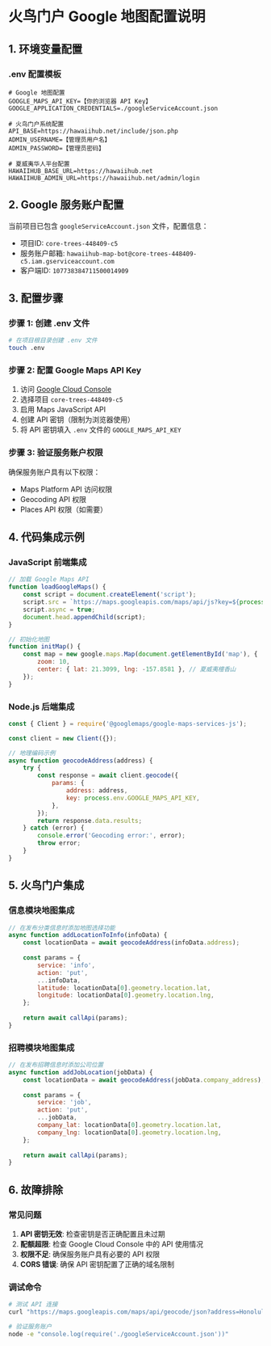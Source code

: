 # 火鸟门户 Google 地图配置说明

## 1. 环境变量配置

### .env 配置模板
```env
# Google 地图配置
GOOGLE_MAPS_API_KEY=【你的浏览器 API Key】
GOOGLE_APPLICATION_CREDENTIALS=./googleServiceAccount.json

# 火鸟门户系统配置
API_BASE=https://hawaiihub.net/include/json.php
ADMIN_USERNAME=【管理员用户名】
ADMIN_PASSWORD=【管理员密码】

# 夏威夷华人平台配置
HAWAIIHUB_BASE_URL=https://hawaiihub.net
HAWAIIHUB_ADMIN_URL=https://hawaiihub.net/admin/login
```

## 2. Google 服务账户配置

当前项目已包含 `googleServiceAccount.json` 文件，配置信息：
- 项目ID: `core-trees-448409-c5`
- 服务账户邮箱: `hawaiihub-map-bot@core-trees-448409-c5.iam.gserviceaccount.com`
- 客户端ID: `107738384711500014909`

## 3. 配置步骤

### 步骤 1: 创建 .env 文件
```bash
# 在项目根目录创建 .env 文件
touch .env
```

### 步骤 2: 配置 Google Maps API Key
1. 访问 [Google Cloud Console](https://console.cloud.google.com/)
2. 选择项目 `core-trees-448409-c5`
3. 启用 Maps JavaScript API
4. 创建 API 密钥（限制为浏览器使用）
5. 将 API 密钥填入 `.env` 文件的 `GOOGLE_MAPS_API_KEY`

### 步骤 3: 验证服务账户权限
确保服务账户具有以下权限：
- Maps Platform API 访问权限
- Geocoding API 权限
- Places API 权限（如需要）

## 4. 代码集成示例

### JavaScript 前端集成
```javascript
// 加载 Google Maps API
function loadGoogleMaps() {
    const script = document.createElement('script');
    script.src = `https://maps.googleapis.com/maps/api/js?key=${process.env.GOOGLE_MAPS_API_KEY}&callback=initMap`;
    script.async = true;
    document.head.appendChild(script);
}

// 初始化地图
function initMap() {
    const map = new google.maps.Map(document.getElementById('map'), {
        zoom: 10,
        center: { lat: 21.3099, lng: -157.8581 }, // 夏威夷檀香山
    });
}
```

### Node.js 后端集成
```javascript
const { Client } = require('@googlemaps/google-maps-services-js');

const client = new Client({});

// 地理编码示例
async function geocodeAddress(address) {
    try {
        const response = await client.geocode({
            params: {
                address: address,
                key: process.env.GOOGLE_MAPS_API_KEY,
            },
        });
        return response.data.results;
    } catch (error) {
        console.error('Geocoding error:', error);
        throw error;
    }
}
```

## 5. 火鸟门户集成

### 信息模块地图集成
```javascript
// 在发布分类信息时添加地图选择功能
async function addLocationToInfo(infoData) {
    const locationData = await geocodeAddress(infoData.address);
    
    const params = {
        service: 'info',
        action: 'put',
        ...infoData,
        latitude: locationData[0].geometry.location.lat,
        longitude: locationData[0].geometry.location.lng,
    };
    
    return await callApi(params);
}
```

### 招聘模块地图集成
```javascript
// 在发布招聘信息时添加公司位置
async function addJobLocation(jobData) {
    const locationData = await geocodeAddress(jobData.company_address);
    
    const params = {
        service: 'job',
        action: 'put',
        ...jobData,
        company_lat: locationData[0].geometry.location.lat,
        company_lng: locationData[0].geometry.location.lng,
    };
    
    return await callApi(params);
}
```

## 6. 故障排除

### 常见问题
1. **API 密钥无效**: 检查密钥是否正确配置且未过期
2. **配额超限**: 检查 Google Cloud Console 中的 API 使用情况
3. **权限不足**: 确保服务账户具有必要的 API 权限
4. **CORS 错误**: 确保 API 密钥配置了正确的域名限制

### 调试命令
```bash
# 测试 API 连接
curl "https://maps.googleapis.com/maps/api/geocode/json?address=Honolulu,HI&key=${GOOGLE_MAPS_API_KEY}"

# 验证服务账户
node -e "console.log(require('./googleServiceAccount.json'))"
```